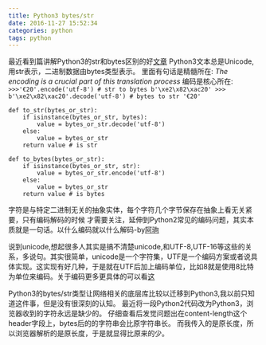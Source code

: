 ```yaml
---
title: Python3 bytes/str
date: 2016-11-27 15:52:34
categories: python
tags: python
---
```

最近看到篇讲解Python3的str和bytes区别的好[文章](http://eli.thegreenplace.net/2012/01/30/the-bytesstr-dichotomy-in-python-3)
Python3文本总是Unicode,用str表示，二进制数据由bytes类型表示。
里面有句话是精髓所在: *The encoding is a crucial part of this translation process*
编码是核心所在:
    ```
    >>>'€20'.encode('utf-8') # str to bytes
    b'\xe2\x82\xac20'
    >>> b'\xe2\x82\xac20'.decode('utf-8') # bytes to str
    '€20'
    ```

```
def to_str(bytes_or_str):
    if isinstance(bytes_or_str, bytes):
        value = bytes_or_str.decode('utf-8')
    else:
        value = bytes_or_str
    return value # is str

def to_bytes(bytes_or_str):
    if isinstance(bytes_or_str, str):
        value = bytes_or_str.encode('utf-8')
    else:
        value = bytes_or_str
    return value # is bytes
```
字符是与特定二进制无关的抽象实体，每个字符几个字节保存在抽象上看无关紧要，只有编码解码的时候
才需要关注，延伸到Python2常见的编码问题，其实本质就是一句话。以什么编码就以什么解码-by[阿驹](http://aju.space/2015/11/10/Python-character-encoding-explained.html)


说到unicode,想起很多人其实是搞不清楚unicode,和UTF-8,UTF-16等这些的关系，多说句。其实很简单，unicode是一个字符集，UTF是一个编码方案或者说具体实现。这实现有好几种，于是就在UTF后加上编码单位，比如8就是使用8比特为单位来编码。关于编码更多更具体的可以看[这](http://aju.space/2015/11/10/Python-character-encoding-explained.html)

Python3的bytes/str类型让网络相关的底层库比较以迁移到Python3,我以前只知道这件事，但是没有很深刻的认知。
最近将一段Python2代码改为Python3，浏览器收到的字符永远是缺少的。
仔细查看后发觉问题出在content-length这个header字段上，bytes后的的字符串会比原字符串长。
而我传入的是原长度，所以浏览器解析的是原长度，于是就显得比原来的少。
